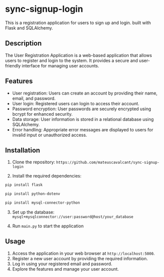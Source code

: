 # sync-signup-login
This is a registration application for users to sign up and login. built with Flask and SQLAlchemy.

## Description

The User Registration Application is a web-based application that allows users to register and login to the system. It provides a secure and user-friendly interface for managing user accounts.

## Features

- User registration: Users can create an account by providing their name, email, and password.
- User login: Registered users can login to access their account.
- Password encryption: User passwords are securely encrypted using bcrypt for enhanced security.
- Data storage: User information is stored in a relational database using SQLAlchemy.
- Error handling: Appropriate error messages are displayed to users for invalid input or unauthorized access.

## Installation

1. Clone the repository:
   ```https://github.com/mateuscavalcant/sync-signup-login```

3. Install the required dependencies:
```sh
pip install flask
```
```sh
pip install python-dotenv
```
```sh
pip install mysql-connector-python
```
3. Set up the database:
```mysql+mysqlconnector://user:password@host/your_database```


4. Run ```main.py``` to start the application


## Usage

1. Access the application in your web browser at `http://localhost:5000`.
2. Register a new user account by providing the required information.
3. Log in using your registered email and password.
4. Explore the features and manage your user account.
